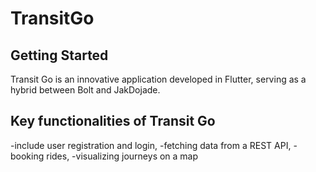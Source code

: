 # TransitGo



## Getting Started

Transit Go is an innovative application developed in Flutter, serving as a hybrid between Bolt and JakDojade.

##  Key functionalities of Transit Go
-include user registration and login,
-fetching data from a REST API,
-booking rides, 
-visualizing journeys on a map
 

